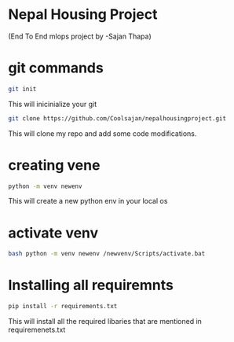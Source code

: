 # Nepal Housing Project 
(End To End mlops project by -Sajan Thapa)

# git commands
```bash
git init
```
This will inicinialize your git 

```bash
git clone https://github.com/Coolsajan/nepalhousingproject.git
```
This will clone my repo and add some code modifications.

# creating vene
```bash
python -m venv newenv
```
This will create a new python env in your local os

# activate venv
```bash
bash python -m venv newenv /newvenv/Scripts/activate.bat
```
# Installing all requiremnts
```bash
pip install -r requirements.txt
```
This will install all the required libaries that are mentioned in requiremenets.txt

